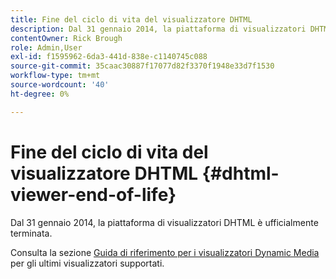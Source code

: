 ```yaml
---
title: Fine del ciclo di vita del visualizzatore DHTML
description: Dal 31 gennaio 2014, la piattaforma di visualizzatori DHTML è ufficialmente terminata.
contentOwner: Rick Brough
role: Admin,User
exl-id: f1595962-6da3-441d-838e-c1140745c088
source-git-commit: 35caac30887f17077d82f3370f1948e33d7f1530
workflow-type: tm+mt
source-wordcount: '40'
ht-degree: 0%

---
```


# Fine del ciclo di vita del visualizzatore DHTML {#dhtml-viewer-end-of-life}

Dal 31 gennaio 2014, la piattaforma di visualizzatori DHTML è ufficialmente terminata.

Consulta la sezione [Guida di riferimento per i visualizzatori Dynamic Media](https://experienceleague.adobe.com/docs/dynamic-media-developer-resources.html) per gli ultimi visualizzatori supportati.
